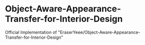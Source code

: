 # Object-Aware-Appearance-Transfer-for-Interior-Design
 Official Implementation of "EraserYeee/Object-Aware-Appearance-Transfer-for-Interior-Design"
